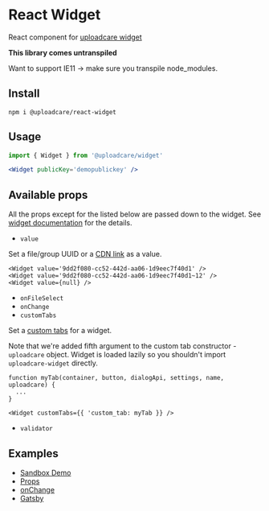 # React Widget

React component for [uploadcare widget](https://uploadcare.com/docs/file_uploads/widget/)

**This library comes untranspiled**

Want to support IE11 → make sure you transpile node_modules.

## Install

```
npm i @uploadcare/react-widget
```

## Usage

```jsx
import { Widget } from '@uploadcare/widget'

<Widget publicKey='demopublickey' />
```

## Available props

All the props except for the listed below are passed down to the widget. See [widget documentation](https://uploadcare.com/docs/file_uploads/widget/options/#options) for the details.

* `value`

Set a file/group UUID or a [CDN link](https://uploadcare.com/docs/delivery/) as a value.

```
<Widget value='9dd2f080-cc52-442d-aa06-1d9eec7f40d1' />
<Widget value='9dd2f080-cc52-442d-aa06-1d9eec7f40d1~12' />
<Widget value={null} />
```

* `onFileSelect`
* `onChange`
* `customTabs`

Set a [custom tabs](https://uploadcare.com/docs/api_reference/javascript/custom_tabs/) for a widget.

Note that we're added fifth argument to the custom tab constructor - `uploadcare` object. Widget is loaded lazily so you shouldn't import `uploadcare-widget` directly.

```
function myTab(container, button, dialogApi, settings, name, uploadcare) {
  ...
}

<Widget customTabs={{ 'custom_tab: myTab }} />
```

* `validator`

## Examples

- [Sandbox Demo](https://codesandbox.io/s/uploadcarereact-widget-7xpqp)
- [Props](https://codesandbox.io/s/uploadcarereact-widget-props-example-oqk0v)
- [onChange](https://codesandbox.io/s/uploadcarereact-widget-onchange-example-o376j)
- [Gatsby](https://codesandbox.io/s/gatsby-starter-default-jr6nq)
